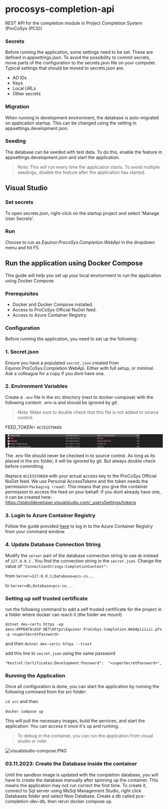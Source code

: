 # procosys-completion-api
REST API for the completion module in Project Completion System (ProCoSys (PCS))

### Secrets
Before running the application, some settings need to be set. These are defined in appsettings.json. To avoid the possibility to commit secrets, move parts of the configuration to the secrets.json file on your computer.
Typical settings that should be moved to secrets.json are:
* AD IDs
* Keys
* Local URLs
* Other secrets
### Migration
When running in development environment, the database is auto-migrated on application startup. This can be changed using the setting in appsettings.development.json.

### Seeding
The database can be seeded with test data. To do this, enable the feature in appsettings.development.json and start the application.
>Note: This will run every time the application starts. To avoid multiple seedings, disable the feature after the application has started.

## Visual Studio
### Set secrets
To open secrets.json, right-click on the startup project and select 'Manage User Secrets'.
### Run

Choose to run as *Equinor.ProcoSys.Completion.WebApi* in the dropdown menu and hit F5.


## Run the application using Docker Compose
This guide will help you set up your local environment to run the application using Docker Compose.

### Prerequisites

- Docker and Docker Compose installed.
- Access to ProCoSys Official NuGet feed.
- Access to Azure Container Registry.

### Configuration

Before running the application, you need to set up the following:

### 1. Secret.json

Ensure you have a populated `secret.json` created from Equinor.ProCoSys.Completion.WebApi.
Either with full setup, or minimal.
Ask a colleague for a copy if you dont have one.

### 2. Environment Variables

Create a `.env` file in the src directory (next to docker-compose) with the following content:
.env is and should be ignored by git.
>Note: Make sure to double check that this file is not added to source control. 

FEED_TOKEN= `ACCESSTOKEN`

![img.png](img.png)

The .env file should never be checked in to source control. As long as its placed in the src folder, it will be ignored by git.
But always double check before committing.

Replace `ACCESSTOKEN` with your actual access key to the ProCoSys Official NuGet feed.
We use Personal AccessTokens and the token needs the permission `Packaging (read)`.
This means that you give the container permission to access the feed on your behalf.
If you dont already have one, it can be created here: https://statoildeveloper.visualstudio.com/_usersSettings/tokens

### 3. Login to Azure Container Registry

Follow the guide provided [here](https://github.com/equinor/procosys-infra/tree/master/db-dev) to log in to the Azure Container Registry from your command window.

### 4. Update Database Connection String

Modify the `server` part of the database connection string to use `db` instead of `127.0.0.1` .
You find the connection string in the `secret.json`. Change the value of  `"ConnectionStrings:CompletionContext":` 

from `Server=127.0.0.1;Database=pcs-co...`

to `Server=db;Database=pcs-co...`

### Setting up self trusted certificate

run the following command to add a self trusted certificate for the project in a folder where docker can reach it (the folder we mount)

```
dotnet dev-certs https -ep $env:APPDATA\ASP.NET\Https\Equinor.ProCoSys.Completion.WebApiiiiii.pfx -p <superSecretPassword>
```

and then
```dotnet dev-certs https --trust```

add this line to `secret.json` using the same password

```
"Kestrel:Certificates:Development:Password":  "<superSecretPassword>",
```

### Running the Application

Once all configuration is done, you can start the application by running the following command from the src folder:

`cd src` and then

```docker compose up```

This will pull the necessary images, build the services, and start the application. You can access it once it's up and running.

>To debug in the container, you can run the application from visual studio or rider.

![visualstudio-compose.PNG](visualstudio-compose.PNG)

### 03.11.2023: Create the Database inside the container 
Until the sandbox image is updated with the completion database,
you will have to create the database manually after spinning up the container.
This means the application may not run correct the first time.
To create it, connect to Sql server using MsSql Management Studio, right click Databases folder and select New Database.
Create a db called pcs-completion-dev-db, then rerun docker compose up.